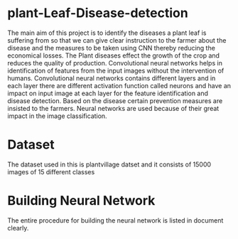 # plant-Leaf-Disease-detection
The main aim of this project is to identify the diseases a plant leaf is suffering from so that we can give clear instruction to the farmer about the disease and the measures to be taken using CNN thereby reducing the economical losses. The Plant diseases effect the growth of the crop and reduces the quality of production. Convolutional neural networks helps in identification of features from the input images without the intervention of humans. Convolutional neural networks contains different layers and in each layer there are different activation function called neurons and have an impact on input image at each layer for the feature identification and disease detection. Based on the disease certain prevention measures are insisted to the farmers. Neural networks are used because of their great impact in the image classification.
# Dataset
The dataset used in this is plantvillage datset and it consists of 15000 images of 15 different classes
# Building Neural Network
The entire procedure for building the neural network is listed in document clearly.

